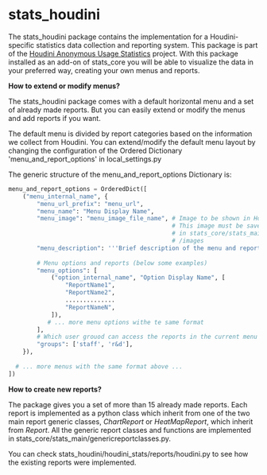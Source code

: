 stats_houdini
=============

The stats_houdini package contains the implementation for a Houdini-specific statistics data collection and reporting system. This package is part of the [Houdini Anonymous Usage  Statistics](http://www.sidefx.com/index.php?option=com_content&task=view&id=2686) project. With this package installed as an add-on of stats_core you will be able to visualize the data in your preferred way, creating your own menus and reports.

**How to extend or modify menus?**

The stats_houdini package comes with a default horizontal menu and a set of already made reports. But you can easily extend or modify the menus and add reports if you want. 

The default menu is divided by report categories based on the information we collect from Houdini. You can extend/modify the default menu layout by changing the configuration of the Ordered Dictionary 'menu_and_report_options' in local_settings.py

The generic structure of the menu_and_report_options Dictionary is:

```python
menu_and_report_options = OrderedDict([
    ("menu_internal_name", {
        "menu_url_prefix": "menu_url",
        "menu_name": "Menu Display Name",
        "menu_image": "menu_image_file_name", # Image to be shown in Home page. 
                                              # This image must be saved first 
                                              # in stats_core/stats_main/static
                                              # /images  
        "menu_description": '''Brief description of the menu and reports in it.''',
        
        # Menu options and reports (below some examples)
        "menu_options": [
            ("option_internal_name", "Option Display Name", [
                "ReportName1",
                "ReportName2",
                ..............
                "ReportNameN",
            ]),
           # ... more menu options withe te same format
        ],
        # Which user grouod can access the reports in the current menu
        "groups": ['staff', 'r&d'],
    }),  
    
  # ... more menus with the same format above ...
])

```

**How to create new reports?**

The package gives you a set of more than 15 already made reports. Each report is implemented as a python class which inherit from one of the two main report generic classes, _ChartReport_ or _HeatMapReport_, which inherit from _Report_. All the generic report classes and functions are implemented in stats_core/stats_main/genericreportclasses.py.

You can check stats_houdini/houdini_stats/reports/houdini.py to see how the existing reports were implemented.  










